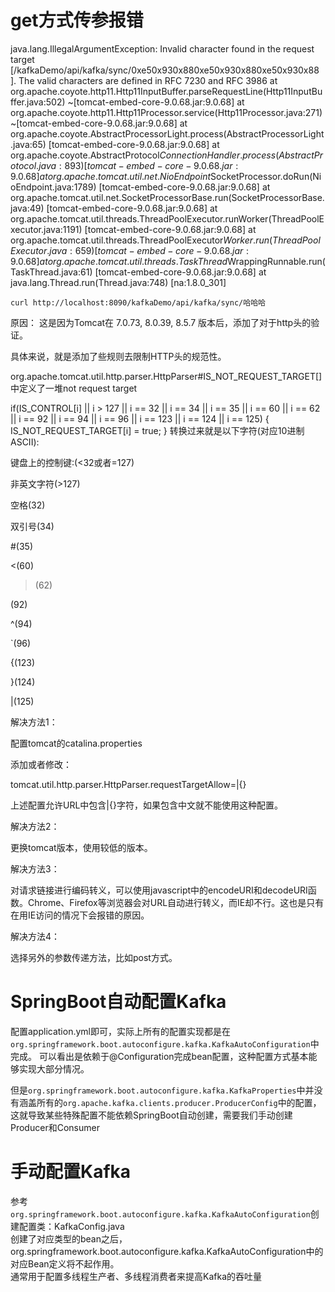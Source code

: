 # get方式传参报错
java.lang.IllegalArgumentException: Invalid character found in the request target [/kafkaDemo/api/kafka/sync/0xe50x930x880xe50x930x880xe50x930x88 ]. The valid characters are defined in RFC 7230 and RFC 3986
	at org.apache.coyote.http11.Http11InputBuffer.parseRequestLine(Http11InputBuffer.java:502) ~[tomcat-embed-core-9.0.68.jar:9.0.68]
	at org.apache.coyote.http11.Http11Processor.service(Http11Processor.java:271) ~[tomcat-embed-core-9.0.68.jar:9.0.68]
	at org.apache.coyote.AbstractProcessorLight.process(AbstractProcessorLight.java:65) [tomcat-embed-core-9.0.68.jar:9.0.68]
	at org.apache.coyote.AbstractProtocol$ConnectionHandler.process(AbstractProtocol.java:893) [tomcat-embed-core-9.0.68.jar:9.0.68]
	at org.apache.tomcat.util.net.NioEndpoint$SocketProcessor.doRun(NioEndpoint.java:1789) [tomcat-embed-core-9.0.68.jar:9.0.68]
	at org.apache.tomcat.util.net.SocketProcessorBase.run(SocketProcessorBase.java:49) [tomcat-embed-core-9.0.68.jar:9.0.68]
	at org.apache.tomcat.util.threads.ThreadPoolExecutor.runWorker(ThreadPoolExecutor.java:1191) [tomcat-embed-core-9.0.68.jar:9.0.68]
	at org.apache.tomcat.util.threads.ThreadPoolExecutor$Worker.run(ThreadPoolExecutor.java:659) [tomcat-embed-core-9.0.68.jar:9.0.68]
	at org.apache.tomcat.util.threads.TaskThread$WrappingRunnable.run(TaskThread.java:61) [tomcat-embed-core-9.0.68.jar:9.0.68]
	at java.lang.Thread.run(Thread.java:748) [na:1.8.0_301]
	
`curl http://localhost:8090/kafkaDemo/api/kafka/sync/哈哈哈`

原因：
这是因为Tomcat在 7.0.73, 8.0.39, 8.5.7 版本后，添加了对于http头的验证。

具体来说，就是添加了些规则去限制HTTP头的规范性。

org.apache.tomcat.util.http.parser.HttpParser#IS_NOT_REQUEST_TARGET[]中定义了一堆not request target

if(IS_CONTROL[i] || i > 127 || i == 32 || i == 34 || i == 35 || i == 60 || i == 62 || i == 92 || i == 94 || i == 96 || i == 123 || i == 124 || i == 125) {
                IS_NOT_REQUEST_TARGET[i] = true;
            }
转换过来就是以下字符(对应10进制ASCII):

键盘上的控制键:(<32或者=127)

非英文字符(>127)

空格(32)

双引号(34)

#(35)

<(60)

>(62)

\(92)

^(94)

`(96)

{(123)

}(124)

|(125)

解决方法1：

配置tomcat的catalina.properties

添加或者修改：

tomcat.util.http.parser.HttpParser.requestTargetAllow=\|{}

上述配置允许URL中包含\|{}字符，如果包含中文就不能使用这种配置。

解决方法2：

更换tomcat版本，使用较低的版本。

解决方法3：

对请求链接进行编码转义，可以使用javascript中的encodeURI和decodeURI函数。Chrome、Firefox等浏览器会对URL自动进行转义，而IE却不行。这也是只有在用IE访问的情况下会报错的原因。

解决方法4：

选择另外的参数传递方法，比如post方式。

# SpringBoot自动配置Kafka
配置application.yml即可，实际上所有的配置实现都是在`org.springframework.boot.autoconfigure.kafka.KafkaAutoConfiguration`中完成。
可以看出是依赖于@Configuration完成bean配置，这种配置方式基本能够实现大部分情况。

但是`org.springframework.boot.autoconfigure.kafka.KafkaProperties`中并没有涵盖所有的`org.apache.kafka.clients.producer.ProducerConfig`中的配置，这就导致某些特殊配置不能依赖SpringBoot自动创建，需要我们手动创建Producer和Consumer

# 手动配置Kafka
参考`org.springframework.boot.autoconfigure.kafka.KafkaAutoConfiguration`创建配置类：KafkaConfig.java  
创建了对应类型的bean之后，org.springframework.boot.autoconfigure.kafka.KafkaAutoConfiguration中的对应Bean定义将不起作用。  
通常用于配置多线程生产者、多线程消费者来提高Kafka的吞吐量

